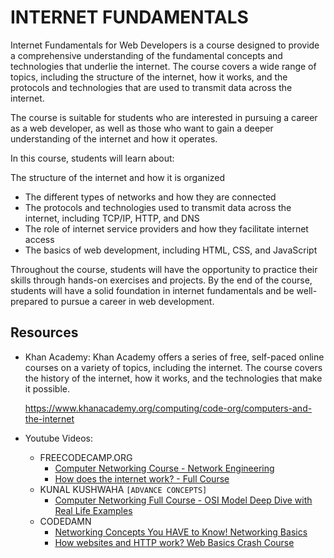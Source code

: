 # INTERNET FUNDAMENTALS

Internet Fundamentals for Web Developers is a course designed to provide a comprehensive understanding of the fundamental concepts and technologies that underlie the internet. 
The course covers a wide range of topics, including the structure of the internet, how it works, and the protocols and technologies that are used to transmit data across the internet.

The course is suitable for students who are interested in pursuing a career as a web developer, as well as those who want to gain a deeper understanding of the internet and how it operates.

In this course, students will learn about:

The structure of the internet and how it is organized
- The different types of networks and how they are connected
- The protocols and technologies used to transmit data across the internet, including TCP/IP, HTTP, and DNS
- The role of internet service providers and how they facilitate internet access
- The basics of web development, including HTML, CSS, and JavaScript


Throughout the course, students will have the opportunity to practice their skills through hands-on exercises and projects.
By the end of the course, students will have a solid foundation in internet fundamentals and be well-prepared to pursue a career in web development.


## Resources

- Khan Academy: 
  Khan Academy offers a series of free, self-paced online courses on a variety of topics, including the internet. The course covers the history of the internet, how it     works, and the technologies that make it possible.
  
  https://www.khanacademy.org/computing/code-org/computers-and-the-internet
  
- Youtube Videos:
  - FREECODECAMP.ORG  
    - [Computer Networking Course - Network Engineering ](https://www.youtube.com/watch?v=zN8YNNHcaZc)
    - [How does the internet work? - Full Course](https://www.youtube.com/watch?v=qiQR5rTSshw)
  - KUNAL KUSHWAHA   ````[ADVANCE CONCEPTS]````
    - [Computer Networking Full Course - OSI Model Deep Dive with Real Life Examples](https://www.youtube.com/watch?v=IPvYjXCsTg8&t=843s)
  - CODEDAMN 
    - [Networking Concepts You HAVE to Know! Networking Basics](https://www.youtube.com/watch?v=AQLB3pbSErw)
    - [How websites and HTTP work? Web Basics Crash Course](https://www.youtube.com/watch?v=iD2fgC74ZtA)
